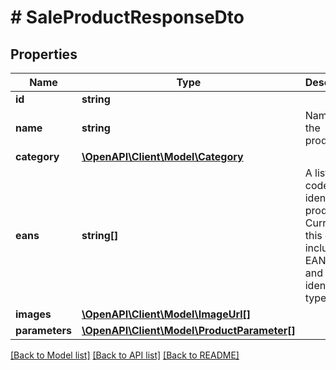 # # SaleProductResponseDto

## Properties

Name | Type | Description | Notes
------------ | ------------- | ------------- | -------------
**id** | **string** |  | 
**name** | **string** | Name of the product. | 
**category** | [**\OpenAPI\Client\Model\Category**](Category.md) |  | 
**eans** | **string[]** | A list of codes that identify this product. Currently this can include EAN, ISBN, and UPC identifier types. | [optional] 
**images** | [**\OpenAPI\Client\Model\ImageUrl[]**](ImageUrl.md) |  | [optional] 
**parameters** | [**\OpenAPI\Client\Model\ProductParameter[]**](ProductParameter.md) |  | [optional] 

[[Back to Model list]](../../README.md#documentation-for-models) [[Back to API list]](../../README.md#documentation-for-api-endpoints) [[Back to README]](../../README.md)


